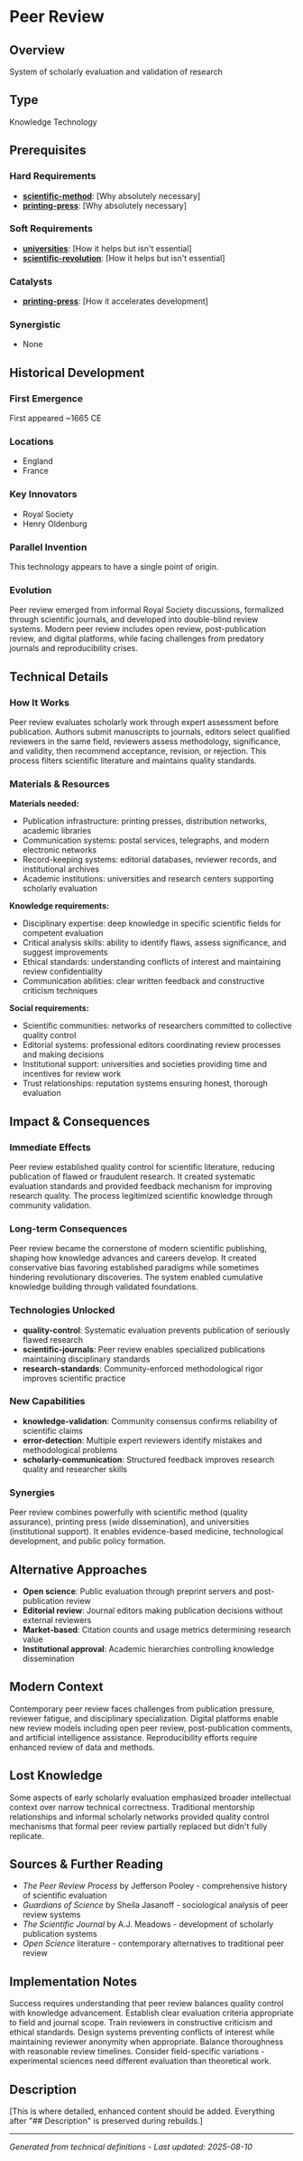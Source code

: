 # Peer Review

## Overview
System of scholarly evaluation and validation of research

## Type
Knowledge Technology

## Prerequisites

### Hard Requirements
- **[scientific-method](../scientific-method/README.md)**: [Why absolutely necessary]
- **[printing-press](../printing-press/README.md)**: [Why absolutely necessary]

### Soft Requirements
- **[universities](../universities/README.md)**: [How it helps but isn't essential]
- **[scientific-revolution](../scientific-revolution/README.md)**: [How it helps but isn't essential]

### Catalysts
- **[printing-press](../printing-press/README.md)**: [How it accelerates development]

### Synergistic
- None

## Historical Development

### First Emergence
First appeared ~1665 CE

### Locations
- England
- France

### Key Innovators
- Royal Society
- Henry Oldenburg

### Parallel Invention
This technology appears to have a single point of origin.

### Evolution
Peer review emerged from informal Royal Society discussions, formalized through scientific journals, and developed into double-blind review systems. Modern peer review includes open review, post-publication review, and digital platforms, while facing challenges from predatory journals and reproducibility crises.

## Technical Details

### How It Works
Peer review evaluates scholarly work through expert assessment before publication. Authors submit manuscripts to journals, editors select qualified reviewers in the same field, reviewers assess methodology, significance, and validity, then recommend acceptance, revision, or rejection. This process filters scientific literature and maintains quality standards.

### Materials & Resources
**Materials needed:**
- Publication infrastructure: printing presses, distribution networks, academic libraries
- Communication systems: postal services, telegraphs, and modern electronic networks
- Record-keeping systems: editorial databases, reviewer records, and institutional archives
- Academic institutions: universities and research centers supporting scholarly evaluation

**Knowledge requirements:**
- Disciplinary expertise: deep knowledge in specific scientific fields for competent evaluation
- Critical analysis skills: ability to identify flaws, assess significance, and suggest improvements
- Ethical standards: understanding conflicts of interest and maintaining review confidentiality
- Communication abilities: clear written feedback and constructive criticism techniques

**Social requirements:**
- Scientific communities: networks of researchers committed to collective quality control
- Editorial systems: professional editors coordinating review processes and making decisions
- Institutional support: universities and societies providing time and incentives for review work
- Trust relationships: reputation systems ensuring honest, thorough evaluation

## Impact & Consequences

### Immediate Effects
Peer review established quality control for scientific literature, reducing publication of flawed or fraudulent research. It created systematic evaluation standards and provided feedback mechanism for improving research quality. The process legitimized scientific knowledge through community validation.

### Long-term Consequences
Peer review became the cornerstone of modern scientific publishing, shaping how knowledge advances and careers develop. It created conservative bias favoring established paradigms while sometimes hindering revolutionary discoveries. The system enabled cumulative knowledge building through validated foundations.

### Technologies Unlocked
- **quality-control**: Systematic evaluation prevents publication of seriously flawed research
- **scientific-journals**: Peer review enables specialized publications maintaining disciplinary standards
- **research-standards**: Community-enforced methodological rigor improves scientific practice

### New Capabilities
- **knowledge-validation**: Community consensus confirms reliability of scientific claims
- **error-detection**: Multiple expert reviewers identify mistakes and methodological problems
- **scholarly-communication**: Structured feedback improves research quality and researcher skills

### Synergies
Peer review combines powerfully with scientific method (quality assurance), printing press (wide dissemination), and universities (institutional support). It enables evidence-based medicine, technological development, and public policy formation.

## Alternative Approaches
- **Open science**: Public evaluation through preprint servers and post-publication review
- **Editorial review**: Journal editors making publication decisions without external reviewers
- **Market-based**: Citation counts and usage metrics determining research value
- **Institutional approval**: Academic hierarchies controlling knowledge dissemination

## Modern Context
Contemporary peer review faces challenges from publication pressure, reviewer fatigue, and disciplinary specialization. Digital platforms enable new review models including open peer review, post-publication comments, and artificial intelligence assistance. Reproducibility efforts require enhanced review of data and methods.

## Lost Knowledge
Some aspects of early scholarly evaluation emphasized broader intellectual context over narrow technical correctness. Traditional mentorship relationships and informal scholarly networks provided quality control mechanisms that formal peer review partially replaced but didn't fully replicate.

## Sources & Further Reading
- *The Peer Review Process* by Jefferson Pooley - comprehensive history of scientific evaluation
- *Guardians of Science* by Sheila Jasanoff - sociological analysis of peer review systems
- *The Scientific Journal* by A.J. Meadows - development of scholarly publication systems
- *Open Science* literature - contemporary alternatives to traditional peer review

## Implementation Notes
Success requires understanding that peer review balances quality control with knowledge advancement. Establish clear evaluation criteria appropriate to field and journal scope. Train reviewers in constructive criticism and ethical standards. Design systems preventing conflicts of interest while maintaining reviewer anonymity when appropriate. Balance thoroughness with reasonable review timelines. Consider field-specific variations - experimental sciences need different evaluation than theoretical work.

## Description









[This is where detailed, enhanced content should be added. Everything after "## Description" is preserved during rebuilds.]

---
*Generated from technical definitions - Last updated: 2025-08-10*
